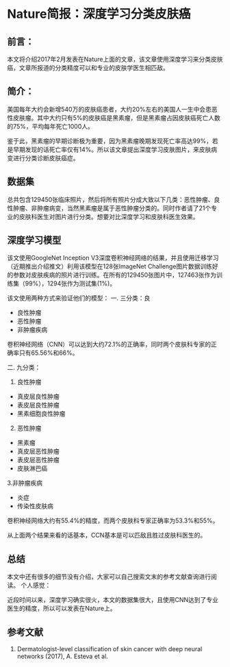 # Nature简报：深度学习分类皮肤癌

## 前言：

本文将介绍2017年2月发表在Nature上面的文章，该文章使用深度学习来分类皮肤癌，文章所报道的分类精度可以和专业的皮肤学医生相匹敌。

## 简介：

美国每年大约会新增540万的皮肤癌患者，大约20%左右的美国人一生中会患恶性皮肤瘤。其中大约只有5%的皮肤癌是黑素瘤，但是黑素瘤占因皮肤癌死亡人数的75%，平均每年死亡1000人。

鉴于此，黑素瘤的早期诊断极为重要，因为黑素瘤晚期发现死亡率高达99%，若是早期发现的话死亡率仅有14%。所以该文章提出深度学习皮肤图片，来皮肤病变进行分类诊断皮肤癌症。

## 数据集

总共包含129450张临床照片，然后将所有照片分成大致以下几类：恶性肿瘤、良性肿瘤、非肿瘤病变，当然黑素瘤是属于恶性肿瘤分类的。同时作者请了21个专业的皮肤科医生对图片进行分类。想要对比深度学习和皮肤科医生效果。

## 深度学习模型

该文使用GoogleNet Inception V3深度卷积神经网络的结果，并且使用迁移学习（近期推出介绍推文）利用该模型在128张ImageNet Challenge图片数据训练好的参数对皮肤疾病的照片进行训练。在所有的129450张图片中，127463张作为训练集（99%），1294张作为测试集(1%)。

该文使用两种方式来验证他们的模型：
一. 三分类：良

* 良性肿瘤
* 恶性肿瘤
* 非肿瘤疾病

卷积神经网络（CNN）可以达到大约72.1%的正确率，同时两个皮肤科专家的正确率只有65.56%和66%。

二. 九分类：
1. 良性肿瘤
* 真皮层良性肿瘤
* 表皮层良性肿瘤
* 黑素细胞良性肿瘤

2. 恶性肿瘤
* 黑素瘤
* 真皮层恶性肿瘤
* 表皮层恶性肿瘤
* 皮肤淋巴癌

3.非肿瘤疾病
* 炎症
* 传染性皮肤病

卷积神经网络大约有55.4%的精度，而两个皮肤科专家正确率为53.3%和55%。

从上面两个结果来看的话基本，CCN基本是可以匹敌且胜过皮肤科医生的。


## 总结

本文中还有很多的细节没有介绍，大家可以自己搜索文末的参考文献查询进行阅读。
个人感觉：

近段时间以来，深度学习确实很火，本文的数据集很大，且使用CNN达到了专业医生的精度，所以可以发表在Nature上。


## 参考文献

1. Dermatologist-level classification of skin cancer with deep neural networks (2017), A. Esteva et al.

